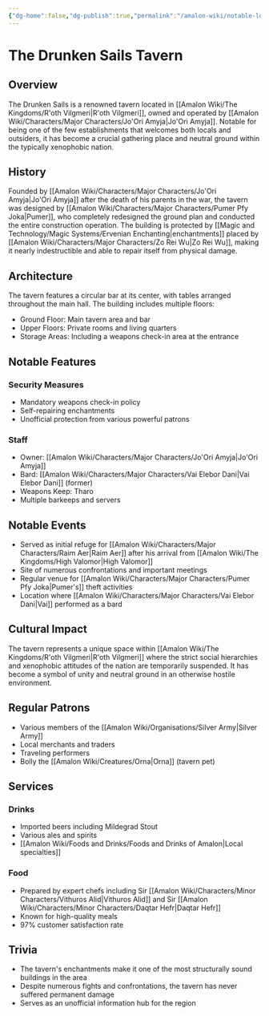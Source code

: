 ```yaml
---
{"dg-home":false,"dg-publish":true,"permalink":"/amalon-wiki/notable-locations/the-drunken-sails-tavern/","dgPassFrontmatter":true,"noteIcon":""}
---
```


# The Drunken Sails Tavern

## Overview
The Drunken Sails is a renowned tavern located in [[Amalon Wiki/The Kingdoms/R'oth Vilgmeri\|R'oth Vilgmeri]], owned and operated by [[Amalon Wiki/Characters/Major Characters/Jo'Ori Amyja\|Jo'Ori Amyja]]. Notable for being one of the few establishments that welcomes both locals and outsiders, it has become a crucial gathering place and neutral ground within the typically xenophobic nation.

## History
Founded by [[Amalon Wiki/Characters/Major Characters/Jo'Ori Amyja\|Jo'Ori Amyja]] after the death of his parents in the war, the tavern was designed by [[Amalon Wiki/Characters/Major Characters/Pumer Pfy Joka\|Pumer]], who completely redesigned the ground plan and conducted the entire construction operation. The building is protected by [[Magic and Technology/Magic Systems/Ervenian Enchanting\|enchantments]] placed by [[Amalon Wiki/Characters/Major Characters/Zo Rei Wu\|Zo Rei Wu]], making it nearly indestructible and able to repair itself from physical damage.

## Architecture
The tavern features a circular bar at its center, with tables arranged throughout the main hall. The building includes multiple floors:
- Ground Floor: Main tavern area and bar
- Upper Floors: Private rooms and living quarters
- Storage Areas: Including a weapons check-in area at the entrance

## Notable Features
### Security Measures
- Mandatory weapons check-in policy
- Self-repairing enchantments
- Unofficial protection from various powerful patrons

### Staff
- Owner: [[Amalon Wiki/Characters/Major Characters/Jo'Ori Amyja\|Jo'Ori Amyja]]
- Bard: [[Amalon Wiki/Characters/Major Characters/Vai Elebor Dani\|Vai Elebor Dani]] (former)
- Weapons Keep: Tharo
- Multiple barkeeps and servers

## Notable Events
- Served as initial refuge for [[Amalon Wiki/Characters/Major Characters/Raim Aer\|Raim Aer]] after his arrival from [[Amalon Wiki/The Kingdoms/High Valomor\|High Valomor]]
- Site of numerous confrontations and important meetings
- Regular venue for [[Amalon Wiki/Characters/Major Characters/Pumer Pfy Joka\|Pumer's]] theft activities
- Location where [[Amalon Wiki/Characters/Major Characters/Vai Elebor Dani\|Vai]] performed as a bard

## Cultural Impact
The tavern represents a unique space within [[Amalon Wiki/The Kingdoms/R'oth Vilgmeri\|R'oth Vilgmeri]] where the strict social hierarchies and xenophobic attitudes of the nation are temporarily suspended. It has become a symbol of unity and neutral ground in an otherwise hostile environment.

## Regular Patrons
- Various members of the [[Amalon Wiki/Organisations/Silver Army\|Silver Army]]
- Local merchants and traders
- Traveling performers
- Bolly the [[Amalon Wiki/Creatures/Orna\|Orna]] (tavern pet)

## Services
### Drinks
- Imported beers including Mildegrad Stout
- Various ales and spirits
- [[Amalon Wiki/Foods and Drinks/Foods and Drinks of Amalon\|Local specialties]]

### Food
- Prepared by expert chefs including Sir [[Amalon Wiki/Characters/Minor Characters/Vithuros Alid\|Vithuros Alid]] and Sir [[Amalon Wiki/Characters/Minor Characters/Daqtar Hefr\|Daqtar Hefr]]
- Known for high-quality meals
- 97% customer satisfaction rate

## Trivia
- The tavern's enchantments make it one of the most structurally sound buildings in the area
- Despite numerous fights and confrontations, the tavern has never suffered permanent damage
- Serves as an unofficial information hub for the region